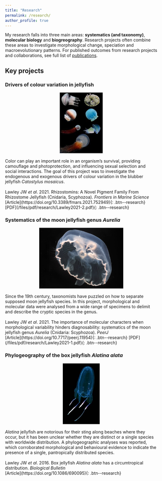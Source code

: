 ```yaml
---
title: "Research"
permalink: /research/
author_profile: true
---
```


My research falls into three main areas: **systematics (and taxonomy)**, **molecular biology** and **biogreography**. Research projects often combine these areas to investigate morphological change, speciation and macroevolutionary patterns. For published outcomes from research projects and collaborations, see full list of [publications](https://lawleyjw.com/publications/).

## Key projects

### Drivers of colour variation in jellyfish
<p align="center">
  <img height="200" src="/images/research/colour-variation-small.jpg">
</p>
Color can play an important role in an organism’s survival, providing camouflage and photoprotection, and influencing sexual selection and social interactions. The goal of this project was to investigate the endogenous and exogenous drivers of colour variation in the blubber jellyfish <i>Catostylus mosaicus</i>.
<br/><br/>
Lawley JW <i>et al</i>. 2021. Rhizostomins: A Novel Pigment Family From Rhizostome Jellyfish (Cnidaria, Scyphozoa). <i>Frontiers in Marine Science</i><br/>
[Article](https://doi.org/10.3389/fmars.2021.752949){: .btn--research} [PDF](/files/pdf/research/Lawley2021-2.pdf){: .btn--research}

### Systematics of the moon jellyfish genus <i>Aurelia</i>
<p align="center">
  <img height="200" src="/images/research/Aurelia-cebimarensis-small.jpg">
</p>
Since the 19th century, taxonomists have puzzled on how to separate supposed moon jellyfish species. In this project, morphological and molecular data were analysed from a wide range of specimens to delimit and describe the cryptic species in the genus.
<br/><br/>
Lawley JW <i>et al</i>. 2021. The importance of molecular characters when morphological variability hinders diagnosability: systematics of the moon jellyfish genus <i>Aurelia</i> (Cnidaria: Scyphozoa). <i>PeerJ</i><br/>
[Article](https://doi.org/10.7717/peerj.11954){: .btn--research} [PDF](/files/pdf/research/Lawley2021-1.pdf){: .btn--research}

### Phylogeography of the box jellyfish <i>Alatina alata</i>
<p align="center">
  <img height="200" src="/images/research/Alatina-small.jpg">
</p>
<i>Alatina</i> jellyfish are notorious for their sting along beaches where they occur, but it has been unclear whether they are distinct or a single species with worldwide distribution. A phylogeographic analyses was reported, which corroborated morphological and behavioural evidence to indicate the presence of a single, pantropically distributed species.
<br/><br/>
Lawley JW <i>et al</i>. 2016. Box jellyfish <i>Alatina alata</i> has a circumtropical distribution. <i>Biological Bulletin</i><br/>
[Article](https://doi.org/10.1086/690095){: .btn--research}
